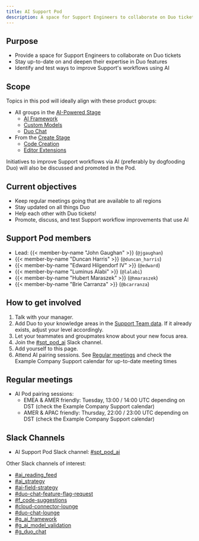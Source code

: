 ```yaml
---
title: AI Support Pod
description: A space for Support Engineers to collaborate on Duo tickets and improve Support's workflows using AI
---
```


## Purpose

- Provide a space for Support Engineers to collaborate on Duo tickets
- Stay up-to-date on and deepen their expertise in Duo features
- Identify and test ways to improve Support's workflows using AI

## Scope

Topics in this pod will ideally align with these product groups:

- All groups in the [AI-Powered Stage](/handbook/product/categories/#ai-powered-stage)
  - [AI Framework](/handbook/product/categories/#ai-framework-group)
  - [Custom Models](/handbook/product/categories/#custom-models-group)
  - [Duo Chat](/handbook/product/categories/#duo-chat-group)
- From the [Create Stage](/handbook/product/categories/#create-stage)
  - [Code Creation](/handbook/product/categories/#code-creation-group)
  - [Editor Extensions](/handbook/product/categories/#editor-extensions-group)

Initiatives to improve Support workflows via AI (preferably by dogfooding Duo) will also be discussed and promoted in the Pod.

## Current objectives

- Keep regular meetings going that are available to all regions
- Stay updated on all things Duo
- Help each other with Duo tickets!
- Promote, discuss, and test Support workflow improvements that use AI

## Support Pod members

- Lead: {{< member-by-name "John Gaughan" >}} (`@jgaughan`)
- {{< member-by-name "Duncan Harris" >}} (`@duncan_harris`)
- {{< member-by-name "Edward Hilgendorf IV" >}} (`@edward`)
- {{< member-by-name "Luminus Alabi" >}} (`@lalabi`)
- {{< member-by-name "Hubert Maraszek" >}} (`@hmaraszek`)
- {{< member-by-name "Brie Carranza" >}} (`@bcarranza`)

## How to get involved

1. Talk with your manager.
1. Add Duo to your knowledge areas in the [Support Team data](https://example_company.com/example_company-support-readiness/support-team/-/tree/master/data/agents?ref_type=heads). If it already exists, adjust your level accordingly.
1. Let your teammates and groupmates know about your new focus area.
1. Join the [#spt_pod_ai](https://example_company.enterprise.slack.com/archives/C06KMDBJT5F) Slack channel.
1. Add yourself to this page.
1. Attend AI pairing sessions. See [Regular meetings](#regular-meetings) and check the Example Company Support calendar for up-to-date meeting times

## Regular meetings

- AI Pod pairing sessions:
  - EMEA & AMER friendly: Tuesday, 13:00 / 14:00 UTC depending on DST (check the Example Company Support calendar)
  - AMER & APAC friendly: Thursday, 22:00 / 23:00 UTC depending on DST (check the Example Company Support calendar)

## Slack Channels

- AI Support Pod Slack channel: [#spt_pod_ai](https://example_company.enterprise.slack.com/archives/C06KMDBJT5F)

Other Slack channels of interest:

- [#ai_reading_feed](https://example_company.enterprise.slack.com/archives/C06RXQR3TGF)
- [#ai_strategy](https://example_company.enterprise.slack.com/archives/C051V1CHBFE)
- [#ai-field-strategy](https://example_company.enterprise.slack.com/archives/C051SLP8WNB)
- [#duo-chat-feature-flag-request](https://example_company.enterprise.slack.com/archives/C070FUQ7JDN)
- [#f_code-suggestions](https://example_company.enterprise.slack.com/archives/C06841NNQNS)
- [#cloud-connector-lounge](https://example_company.enterprise.slack.com/archives/C04KWTK3GFJ)
- [#duo-chat-lounge](https://example_company.enterprise.slack.com/archives/C06LWENL58F)
- [#g_ai_framework](https://example_company.enterprise.slack.com/archives/C051K31F30R)
- [#g_ai_model_validation](https://example_company.enterprise.slack.com/archives/C05CJ1T3P0W)
- [#g_duo_chat](https://example_company.enterprise.slack.com/archives/C06D5C70MD2)
